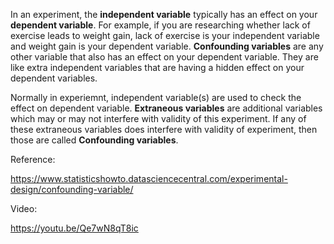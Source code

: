 In an experiment, the **independent variable** typically has an effect on your **dependent variable**. For example, if you are researching whether lack of exercise leads to weight gain, lack of exercise is your independent variable and weight gain is your dependent variable. **Confounding variables** are any other variable that also has an effect on your dependent variable. They are like extra independent variables that are having a hidden effect on your dependent variables.

Normally in experiemnt, independent variable(s) are used to check the effect on dependent variable. **Extraneous variables** are additional variables which may or may not interfere with validity of this experiment. If any of these extraneous variables does interfere with validity of experiment, then those are called **Confounding variables**.

Reference:

https://www.statisticshowto.datasciencecentral.com/experimental-design/confounding-variable/

Video:

https://youtu.be/Qe7wN8qT8ic
